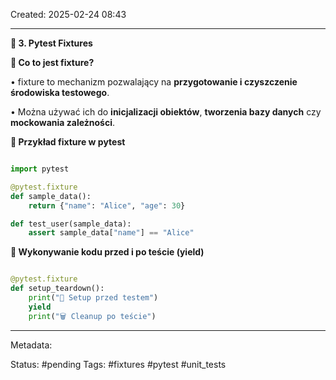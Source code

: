 Created: 2025-02-24 08:43

---

**📝 3. Pytest Fixtures**

**🔹 Co to jest fixture?**

• fixture to mechanizm pozwalający na **przygotowanie i czyszczenie środowiska testowego**.

• Można używać ich do **inicjalizacji obiektów**, **tworzenia bazy danych** czy **mockowania zależności**.

  

**🔹 Przykład fixture w pytest**

```python

import pytest

@pytest.fixture
def sample_data():
    return {"name": "Alice", "age": 30}

def test_user(sample_data):
    assert sample_data["name"] == "Alice"

```

**🔹 Wykonywanie kodu przed i po teście (yield)**

```python

@pytest.fixture
def setup_teardown():
    print("🔧 Setup przed testem")
    yield
    print("🗑 Cleanup po teście")

```



---
Metadata:

Status: #pending
Tags: #fixtures #pytest #unit_tests 
